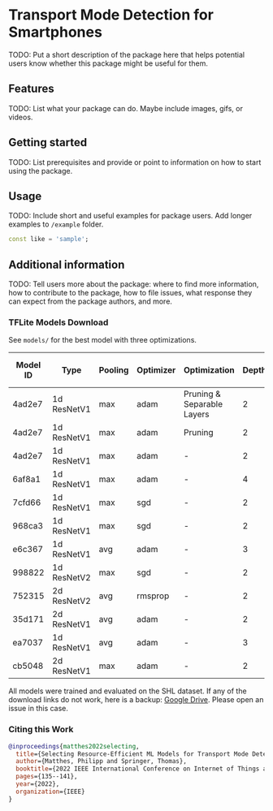 # Transport Mode Detection for Smartphones

<!--
This README describes the package. If you publish this package to pub.dev,
this README's contents appear on the landing page for your package.

For information about how to write a good package README, see the guide for
[writing package pages](https://dart.dev/guides/libraries/writing-package-pages).

For general information about developing packages, see the Dart guide for
[creating packages](https://dart.dev/guides/libraries/create-library-packages)
and the Flutter guide for
[developing packages and plugins](https://flutter.dev/developing-packages).
-->

TODO: Put a short description of the package here that helps potential users
know whether this package might be useful for them.

## Features

TODO: List what your package can do. Maybe include images, gifs, or videos.

## Getting started

TODO: List prerequisites and provide or point to information on how to
start using the package.

## Usage

TODO: Include short and useful examples for package users. Add longer examples
to `/example` folder.

```dart
const like = 'sample';
```

## Additional information

TODO: Tell users more about the package: where to find more information, how to
contribute to the package, how to file issues, what response they can expect
from the package authors, and more.

### TFLite Models Download

See `models/` for the best model with three optimizations.

| Model ID | Type | Pooling | Optimizer | Optimization | Depth | LR | Val. Acc. (%) | Download |
| --- | --- | --- | --- | --- | --- | --- | --- | --- |
|4ad2e7|1d ResNetV1|max|adam|Pruning & Separable Layers|2|0.010|84.91|[Google Drive](https://drive.google.com/file/d/1-JH0K0vsLOuqiTp2PAIPoLXRUyvvk36p/view?usp=sharing)|
|4ad2e7|1d ResNetV1|max|adam|Pruning|2|0.010|84.38|[Google Drive](https://drive.google.com/file/d/1Dj7Op4LArlK0gnkGpqvbj6uetNlxNSL3/view?usp=sharing)|
|4ad2e7|1d ResNetV1|max|adam|-|2|0.010|84.34|[Google Drive](https://drive.google.com/file/d/1-CyUZTibwya5l2j2l_StHtYe_u2tOJ04/view?usp=sharing)|
|6af8a1|1d ResNetV1|max|adam|-|4|0.010|84.18|[Google Drive](https://drive.google.com/file/d/1-LkSVciKyGQkO6YyAqHazqArNhfgc5U3/view?usp=sharing)|
|7cfd66|1d ResNetV1|max|sgd|-|2|0.100|84.18|[Google Drive](https://drive.google.com/file/d/1-8kybhtQut8Mz-6zz0UfFssz_t_yqCGQ/view?usp=sharing)|
|968ca3|1d ResNetV1|max|sgd|-|2|0.100|84.03|[Google Drive](https://drive.google.com/file/d/1-1UjIR3Qs-2oZD49AVnbmPpeLG05iKDJ/view?usp=sharing)|
|e6c367|1d ResNetV1|avg|adam|-|3|0.001|83.69|[Google Drive](https://drive.google.com/file/d/1-1Uurz7PfFuw9-wdV-DfH7EQGEFgopZs/view?usp=sharing)|
|998822|1d ResNetV2|max|sgd|-|2|0.010|82.92|[Google Drive](https://drive.google.com/file/d/1-_hmv7INFEIGTRC2Lz7H8NJCEC22zFLI/view?usp=sharing)|
|752315|2d ResNetV2|avg|rmsprop|-|2|0.010|81.33|[Google Drive](https://drive.google.com/file/d/1-4n6KBRXdm2Dz-D6tZHM4NYsf-d40FSj/view?usp=sharing)|
|35d171|2d ResNetV1|avg|adam|-|2|0.010|81.07|[Google Drive](https://drive.google.com/file/d/1-8DgA9znYzIKrfPmHxaCgkz8VPFRaswu/view?usp=sharing)|
|ea7037|1d ResNetV1|avg|adam|-|3|0.001|81.01|[Google Drive](https://drive.google.com/file/d/1-ROstQ3WI8ZtCy8xDzDMg-UhFlT8wC8s/view?usp=sharing)|
|cb5048|2d ResNetV1|max|adam|-|2|0.010|78.96|[Google Drive](https://drive.google.com/file/d/1-00pwU2B3yer4jPU4Wp_oP2OIVCNwB_5/view?usp=sharing)|

All models were trained and evaluated on the SHL dataset. If any of the download links do not work, here is a backup: [Google Drive](https://drive.google.com/file/d/15XombGG_j4ngN7l-tNMKB4WnXqRv6G7o/view?usp=sharing). Please open an issue in this case.

### Citing this Work

```bibtex
@inproceedings{matthes2022selecting,
  title={Selecting Resource-Efficient ML Models for Transport Mode Detection on Mobile Devices},
  author={Matthes, Philipp and Springer, Thomas},
  booktitle={2022 IEEE International Conference on Internet of Things and Intelligence Systems (IoTaIS)},
  pages={135--141},
  year={2022},
  organization={IEEE}
}
```
